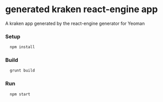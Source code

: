 generated kraken react-engine app
======================

A kraken app generated by the react-engine generator for Yeoman

### Setup
```sh
  npm install
```

### Build
```sh
  grunt build
```

### Run
```sh
  npm start
```